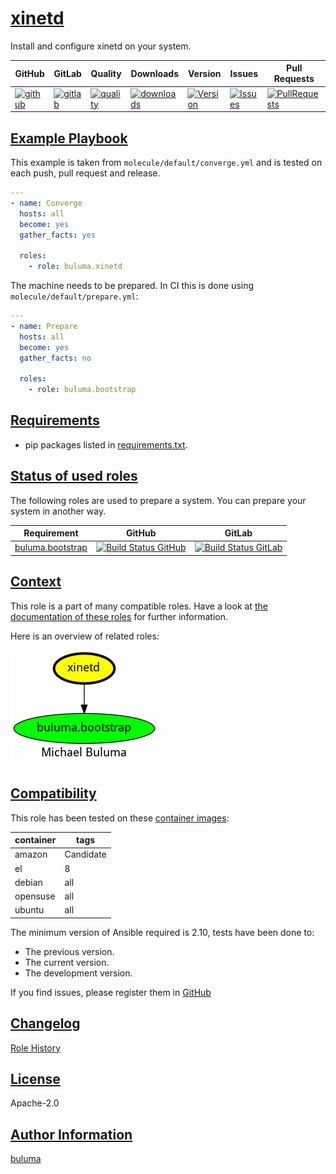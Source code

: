 # [xinetd](#xinetd)

Install and configure xinetd on your system.

|GitHub|GitLab|Quality|Downloads|Version|Issues|Pull Requests|
|------|------|-------|---------|-------|------|-------------|
|[![github](https://github.com/buluma/ansible-role-xinetd/workflows/Ansible%20Molecule/badge.svg)](https://github.com/buluma/ansible-role-xinetd/actions)|[![gitlab](https://gitlab.com/buluma/ansible-role-xinetd/badges/master/pipeline.svg)](https://gitlab.com/buluma/ansible-role-xinetd)|[![quality](https://img.shields.io/ansible/quality/58661)](https://galaxy.ansible.com/buluma/xinetd)|[![downloads](https://img.shields.io/ansible/role/d/58661)](https://galaxy.ansible.com/buluma/xinetd)|[![Version](https://img.shields.io/github/release/buluma/ansible-role-xinetd.svg)](https://github.com/buluma/ansible-role-xinetd/releases/)|[![Issues](https://img.shields.io/github/issues/buluma/ansible-role-xinetd.svg)](https://github.com/buluma/ansible-role-xinetd/issues/)|[![PullRequests](https://img.shields.io/github/issues-pr-closed-raw/buluma/ansible-role-xinetd.svg)](https://github.com/buluma/ansible-role-xinetd/pulls/)|

## [Example Playbook](#example-playbook)

This example is taken from `molecule/default/converge.yml` and is tested on each push, pull request and release.
```yaml
---
- name: Converge
  hosts: all
  become: yes
  gather_facts: yes

  roles:
    - role: buluma.xinetd
```

The machine needs to be prepared. In CI this is done using `molecule/default/prepare.yml`:
```yaml
---
- name: Prepare
  hosts: all
  become: yes
  gather_facts: no

  roles:
    - role: buluma.bootstrap
```



## [Requirements](#requirements)

- pip packages listed in [requirements.txt](https://github.com/buluma/ansible-role-xinetd/blob/main/requirements.txt).

## [Status of used roles](#status-of-requirements)

The following roles are used to prepare a system. You can prepare your system in another way.

| Requirement | GitHub | GitLab |
|-------------|--------|--------|
|[buluma.bootstrap](https://galaxy.ansible.com/buluma/bootstrap)|[![Build Status GitHub](https://github.com/buluma/ansible-role-bootstrap/workflows/Ansible%20Molecule/badge.svg)](https://github.com/buluma/ansible-role-bootstrap/actions)|[![Build Status GitLab ](https://gitlab.com/buluma/ansible-role-bootstrap/badges/master/pipeline.svg)](https://gitlab.com/buluma/ansible-role-bootstrap)|

## [Context](#context)

This role is a part of many compatible roles. Have a look at [the documentation of these roles](https://buluma.github.io/) for further information.

Here is an overview of related roles:

![dependencies](https://raw.githubusercontent.com/buluma/ansible-role-xinetd/png/requirements.png "Dependencies")

## [Compatibility](#compatibility)

This role has been tested on these [container images](https://hub.docker.com/u/buluma):

|container|tags|
|---------|----|
|amazon|Candidate|
|el|8|
|debian|all|
|opensuse|all|
|ubuntu|all|

The minimum version of Ansible required is 2.10, tests have been done to:

- The previous version.
- The current version.
- The development version.



If you find issues, please register them in [GitHub](https://github.com/buluma/ansible-role-xinetd/issues)

## [Changelog](#changelog)

[Role History](https://github.com/buluma/ansible-role-xinetd/blob/master/CHANGELOG.md)

## [License](#license)

Apache-2.0

## [Author Information](#author-information)

[buluma](https://buluma.github.io/)
